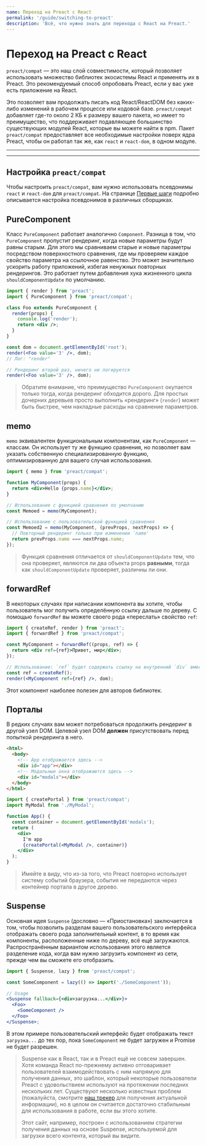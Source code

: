 ```yaml
---
name: Переход на Preact с React
permalink: '/guide/switching-to-preact'
description: 'Всё, что нужно знать для перехода с React на Preact.'
---
```


# Переход на Preact с React

`preact/compat` — это наш слой совместимости, который позволяет использовать множество библиотек экосистемы React и применять их в Preact. Это рекомендуемый способ опробовать Preact, если у вас уже есть приложение на React.

Это позволяет вам продолжать писать код React/ReactDOM без каких-либо изменений в рабочем процессе или кодовой базе. `preact/compat` добавляет где-то около 2 КБ к размеру вашего пакета, но имеет то преимущество, что поддерживает подавляющее большинство существующих модулей React, которые вы можете найти в npm. Пакет `preact/compat` предоставляет все необходимые настройки поверх ядра Preact, чтобы он работал так же, как `react` и `react-dom`, в одном модуле.

---

<div><toc></toc></div>

---

## Настройка `preact/compat`

Чтобы настроить `preact/compat`, вам нужно использовать псевдонимы `react` и `react-dom` для `preact/compat`. На странице [Первые шаги](/guide/v10/getting-started#aliasing-react-to-preact) подробно описывается настройка псевдонимов в различных сборщиках.

## PureComponent

Класс `PureComponent` работает аналогично `Component`. Разница в том, что `PureComponent` пропустит рендеринг, когда новые параметры будут равны старым. Для этого мы сравниваем старые и новые параметры посредством поверхностного сравнения, где мы проверяем каждое свойство параметра на ссылочное равенство. Это может значительно ускорить работу приложений, избегая ненужных повторных рендерингов. Это работает путем добавления хука жизненного цикла `shouldComponentUpdate` по умолчанию.

```jsx
import { render } from 'preact';
import { PureComponent } from 'preact/compat';

class Foo extends PureComponent {
  render(props) {
    console.log('render');
    return <div />;
  }
}

const dom = document.getElementById('root');
render(<Foo value='3' />, dom);
// Лог: "render"

// Рендеринг второй раз, ничего не логируется
render(<Foo value='3' />, dom);
```

> Обратите внимание, что преимущество `PureComponent` окупается только тогда, когда рендеринг обходится дорого. Для простых дочерних деревьев просто выполнить «рендеринг» (`render`) может быть быстрее, чем накладные расходы на сравнение параметров.

## memo

`memo` эквивалентен функциональным компонентам, как `PureComponent` — классам. Он использует ту же функцию сравнения, но позволяет вам указать собственную специализированную функцию, оптимизированную для вашего случая использования.

```jsx
import { memo } from 'preact/compat';

function MyComponent(props) {
  return <div>Hello {props.name}</div>;
}

// Использование с функцией сравнения по умолчанию
const Memoed = memo(MyComponent);

// Использование с пользовательской функцией сравнения
const Memoed2 = memo(MyComponent, (prevProps, nextProps) => {
  // Повторный рендеринг только при изменении `name'
  return prevProps.name === nextProps.name;
});
```

> Функция сравнения отличается от `shouldComponentUpdate` тем, что она проверяет, являются ли два объекта props **равными**, тогда как `shouldComponentUpdate` проверяет, различны ли они.

## forwardRef

В некоторых случаях при написании компонента вы хотите, чтобы пользователь мог получить определённую ссылку дальше по дереву. С помощью `forwardRef` вы можете своего рода «переслать» свойство `ref`:

```jsx
import { createRef, render } from 'preact';
import { forwardRef } from 'preact/compat';

const MyComponent = forwardRef((props, ref) => {
  return <div ref={ref}>Привет, мир</div>;
});

// Использование: `ref` будет содержать ссылку на внутренний `div` вместо `MyComponent`
const ref = createRef();
render(<MyComponent ref={ref} />, dom);
```

Этот компонент наиболее полезен для авторов библиотек.

## Порталы

В редких случаях вам может потребоваться продолжить рендеринг в другой узел DOM. Целевой узел DOM **должен** присутствовать перед попыткой рендеринга в него.

```html
<html>
  <body>
    <!-- App отображается здесь -->
    <div id="app"></div>
    <!-- Модальные окна отображаются здесь -->
    <div id="modals"></div>
  </body>
</html>
```

```jsx
import { createPortal } from 'preact/compat';
import MyModal from './MyModal';

function App() {
  const container = document.getElementById('modals');
  return (
    <div>
      I'm app
      {createPortal(<MyModal />, container)}
    </div>
  );
}
```

> Имейте в виду, что из-за того, что Preact повторно использует систему событий браузера, события не передаются через контейнер портала в другое дерево.

## Suspense

Основная идея `Suspense` (дословно — «Приостановка») заключается в том, чтобы позволить разделам вашего пользовательского интерфейса отображать своего рода заполнительный контент, в то время как компоненты, расположенные ниже по дереву, всё ещё загружаются. Распространённым вариантом использования этого является разделение кода, когда вам нужно загрузить компонент из сети, прежде чем вы сможете его отобразить.

```jsx
import { Suspense, lazy } from 'preact/compat';

const SomeComponent = lazy(() => import('./SomeComponent'));

// Usage
<Suspense fallback={<div>загрузка...</div>}>
  <Foo>
    <SomeComponent />
  </Foo>
</Suspense>;
```

В этом примере пользовательский интерфейс будет отображать текст `загрузка...` до тех пор, пока `SomeComponent` не будет загружен и Promise не будет разрешен.

> Suspense как в React, так и в Preact ещё не совсем завершен. Хотя команда React по-прежнему активно отговаривает пользователей взаимодействовать с ним напрямую для получения данных, это шаблон, который некоторые пользователи Preact с удовольствием используют на протяжении последних нескольких лет. Существуют несколько известных проблем (пожалуйста, смотрите [наш трекер](https://github.com/preactjs/preact/issues?q=is%3Aissue+is%3Aopen+suspense) для получения актуальной информации), но в целом он считается достаточно стабильным для использования в работе, если вы этого хотите.
>
> Этот сайт, например, построен с использованием стратегии получения данных на основе Suspense, используемой для загрузки всего контента, который вы видите.
